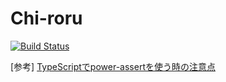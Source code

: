 
# Chi-roru


[![Build Status](https://travis-ci.org/udondokodoon/chi-roru.svg?branch=master)](https://travis-ci.org/udondokodoon/chi-roru)


[参考]
[TypeScriptでpower-assertを使う時の注意点](http://qiita.com/wadahiro/items/5d8a81252f2105112339)
